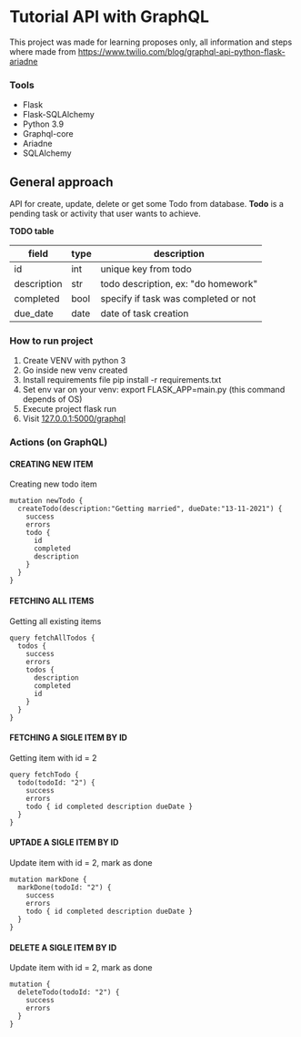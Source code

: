# Tutorial API with GraphQL

This project was made for learning proposes only, all information and steps where made from
https://www.twilio.com/blog/graphql-api-python-flask-ariadne


### Tools

 - Flask 
 - Flask-SQLAlchemy
 - Python 3.9
 - Graphql-core
 - Ariadne
 - SQLAlchemy
 
 
 ## General approach
 API for create, update, delete or get some Todo from database.
 **Todo** is a pending task or activity that user wants to achieve.
 
 **TODO table**
 
|  field | type  | description |
|--|--|--|
|id | int  |unique key from todo|
|description| str | todo description, ex: "do homework"|
|completed | bool | specify if task was completed or not|
|due_date | date| date of task creation|

 
### How to run project
1. Create VENV with python 3
2. Go inside new venv created
3. Install requirements file pip install -r requirements.txt
4. Set env var on your venv: 
	export FLASK_APP=main.py
	(this command depends of OS)
5. Execute project
	flask run
6. Visit [127.0.0.1:5000/graphql](http://127.0.0.1:5000/graphql)

### Actions (on GraphQL)
#### CREATING NEW ITEM
Creating new todo item

    mutation newTodo {
      createTodo(description:"Getting married", dueDate:"13-11-2021") {
        success
        errors
        todo {
          id
          completed
          description
        }
      }
    }

#### FETCHING ALL ITEMS
Getting all existing items

    query fetchAllTodos {
      todos {
        success
        errors
        todos {
          description
          completed
          id
        }
      }
    }

#### FETCHING A SIGLE ITEM BY ID
Getting item with id = 2

    query fetchTodo {
	  todo(todoId: "2") {
	    success
	    errors
	    todo { id completed description dueDate }
	  }
	}
#### UPTADE A SIGLE ITEM BY ID
Update item with id = 2, mark as done

    mutation markDone {
      markDone(todoId: "2") {
        success
        errors
        todo { id completed description dueDate }
      }
    }


 #### DELETE A SIGLE ITEM BY ID
Update item with id = 2, mark as done

    mutation {
      deleteTodo(todoId: "2") {
        success
        errors
      }
    }
